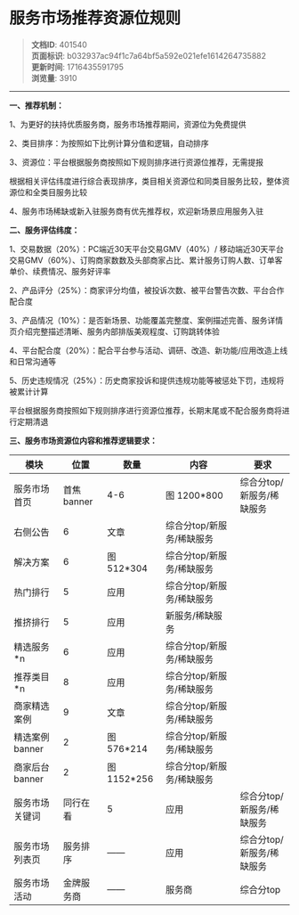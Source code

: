# 服务市场推荐资源位规则

> **文档ID**: 401540  
> **页面标识**: b032937ac94f1c7a64bf5a592e021efe1614264735882  
> **更新时间**: 1716435591795  
> **浏览量**: 3910

---

**一、推荐机制：**

1、为更好的扶持优质服务商，服务市场推荐期间，资源位为免费提供

2、类目排序：为按照如下比例计算分值和逻辑，自动排序

3、资源位：平台根据服务商按照如下规则排序进行资源位推荐，无需提报

根据相关评估纬度进行综合表现排序，类目相关资源位和同类目服务比较，整体资源位和全类目服务比较

4、服务市场稀缺或新入驻服务商有优先推荐权，欢迎新场景应用服务入驻

**二、服务评估纬度：**

1、交易数据（20%）：PC端近30天平台交易GMV（40%）/ 移动端近30天平台交易GMV（60%）、订购商家数数及头部商家占比、累计服务订购人数、订单客单价、续费情况、服务好评率

2、产品评分（25%）：商家评分均值，被投诉次数、被平台警告次数、平台合作配合度

3、产品情况（10%）：是否新场景、功能覆盖完整度、案例描述完善、服务详情页介绍完整描述清晰、服务内部排版美观程度、订购跳转体验

4、平台配合度（20%）：配合平台参与活动、调研、改造、新功能/应用改造上线和日常沟通等

5、历史违规情况（25%）：历史商家投诉和提供违规功能等被惩处下罚，违规将被累计计算

平台根据服务商按照如下规则排序进行资源位推荐，长期末尾或不配合服务商将进行定期清退

**三、服务市场资源位内容和推荐逻辑要求：**

| 模块 | 位置 | 数量 | 内容 | 要求 |
| --- | --- | --- | --- | --- |
| 服务市场首页 | 首焦banner | 4-6 | 图 1200\*800 | 综合分top/新服务/稀缺服务 |
| 右侧公告 | 6 | 文章 | 综合分top/新服务/稀缺服务 |
| 解决方案 | 6 | 图 512\*304 | 综合分top/新服务/稀缺服务 |
| 热门排行 | 5 | 应用 | 综合分top/新服务/稀缺服务 |
| 推挤排行 | 5 | 应用 | 新服务/稀缺服务 |
| 精选服务\*n | 6 | 应用 | 综合分top/新服务/稀缺服务 |
| 推荐类目\*n | 8 | 应用 | 综合分top/新服务/稀缺服务 |
| 商家精选案例 | 9 | 文章 | 综合分top/新服务/稀缺服务 |
| 精选案例banner | 2 | 图 576\*214 | 综合分top/新服务/稀缺服务 |
| 商家后台banner | 2 | 图 1152\*256 | 综合分top/新服务/稀缺服务 |
| 服务市场关键词 | 同行在看 | 5 | 应用 | 综合分top/新服务/稀缺服务 |
| 服务市场列表页 | 服务排序 | —— | 应用 | 综合分top/新服务/稀缺服务 |
| 服务市场活动 | 金牌服务商 | —— | 服务商 | 综合分top |
